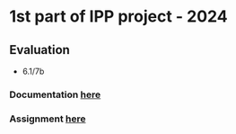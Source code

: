 # 1st part of IPP project - 2024

## Evaluation
-  6.1/7b

### Documentation [here](readme1.pdf)

### Assignment [here](./ipp24spec.pdf)